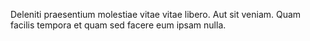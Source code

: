Deleniti praesentium molestiae vitae vitae libero. Aut sit veniam. Quam facilis tempora et quam sed facere eum ipsam nulla.
